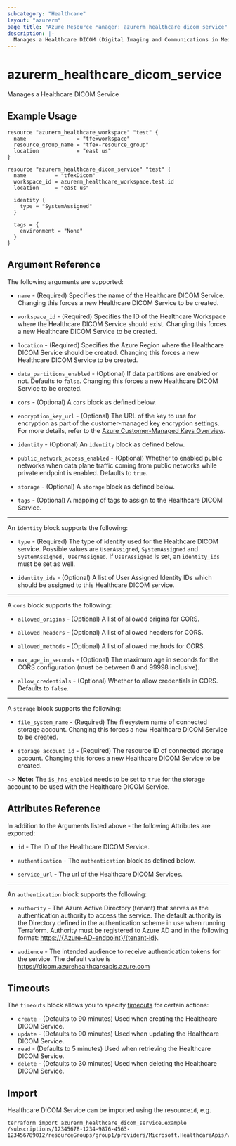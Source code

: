 ```yaml
---
subcategory: "Healthcare"
layout: "azurerm"
page_title: "Azure Resource Manager: azurerm_healthcare_dicom_service"
description: |-
  Manages a Healthcare DICOM (Digital Imaging and Communications in Medicine) Service.
---
```


# azurerm_healthcare_dicom_service

Manages a Healthcare DICOM Service

## Example Usage

```hcl
resource "azurerm_healthcare_workspace" "test" {
  name                = "tfexworkspace"
  resource_group_name = "tfex-resource_group"
  location            = "east us"
}

resource "azurerm_healthcare_dicom_service" "test" {
  name         = "tfexDicom"
  workspace_id = azurerm_healthcare_workspace.test.id
  location     = "east us"

  identity {
    type = "SystemAssigned"
  }

  tags = {
    environment = "None"
  }
}
```

## Argument Reference

The following arguments are supported:

* `name` - (Required) Specifies the name of the Healthcare DICOM Service. Changing this forces a new Healthcare DICOM Service to be created.

* `workspace_id` - (Required) Specifies the ID of the Healthcare Workspace where the Healthcare DICOM Service should exist. Changing this forces a new Healthcare DICOM Service to be created.

* `location` - (Required) Specifies the Azure Region where the Healthcare DICOM Service should be created. Changing this forces a new Healthcare DICOM Service to be created.

* `data_partitions_enabled` - (Optional) If data partitions are enabled or not. Defaults to `false`. Changing this forces a new Healthcare DICOM Service to be created.

* `cors` - (Optional) A `cors` block as defined below.

* `encryption_key_url` - (Optional) The URL of the key to use for encryption as part of the customer-managed key encryption settings. For more details, refer to the [Azure Customer-Managed Keys Overview](https://learn.microsoft.com/en-us/azure/storage/common/customer-managed-keys-overview).

* `identity` - (Optional) An `identity` block as defined below.

* `public_network_access_enabled` - (Optional) Whether to enabled public networks when data plane traffic coming from public networks while private endpoint is enabled. Defaults to `true`.

* `storage` - (Optional) A `storage` block as defined below.

* `tags` - (Optional) A mapping of tags to assign to the Healthcare DICOM Service.

---

An `identity` block supports the following:

* `type` - (Required) The type of identity used for the Healthcare DICOM service. Possible values are `UserAssigned`, `SystemAssigned` and `SystemAssigned, UserAssigned`. If `UserAssigned` is set, an `identity_ids` must be set as well.

* `identity_ids` - (Optional) A list of User Assigned Identity IDs which should be assigned to this Healthcare DICOM service.

---

A `cors` block supports the following:

* `allowed_origins` - (Optional) A list of allowed origins for CORS.

* `allowed_headers` - (Optional) A list of allowed headers for CORS.

* `allowed_methods` - (Optional) A list of allowed methods for CORS.

* `max_age_in_seconds` - (Optional) The maximum age in seconds for the CORS configuration (must be between 0 and 99998 inclusive).

* `allow_credentials` - (Optional) Whether to allow credentials in CORS. Defaults to `false`.

---

A `storage` block supports the following:

* `file_system_name` - (Required) The filesystem name of connected storage account. Changing this forces a new Healthcare DICOM Service to be created.

* `storage_account_id` - (Required) The resource ID of connected storage account. Changing this forces a new Healthcare DICOM Service to be created.

~> **Note:** The `is_hns_enabled` needs to be set to `true` for the storage account to be used with the Healthcare DICOM Service.

## Attributes Reference

In addition to the Arguments listed above - the following Attributes are exported:

* `id` - The ID of the Healthcare DICOM Service.

* `authentication` - The `authentication` block as defined below.

* `service_url` - The url of the Healthcare DICOM Services.

---
An `authentication` block supports the following:

* `authority` - The Azure Active Directory (tenant) that serves as the authentication authority to access the service. The default authority is the Directory defined in the authentication scheme in use when running Terraform.
  Authority must be registered to Azure AD and in the following format: <https://{Azure-AD-endpoint}/{tenant-id>}.

* `audience` - The intended audience to receive authentication tokens for the service. The default value is <https://dicom.azurehealthcareapis.azure.com>

## Timeouts

The `timeouts` block allows you to specify [timeouts](https://www.terraform.io/language/resources/syntax#operation-timeouts) for certain actions:

* `create` - (Defaults to 90 minutes) Used when creating the Healthcare DICOM Service.
* `update` - (Defaults to 90 minutes) Used when updating the Healthcare DICOM Service.
* `read` - (Defaults to 5 minutes) Used when retrieving the Healthcare DICOM Service.
* `delete` - (Defaults to 30 minutes) Used when deleting the Healthcare DICOM Service.

## Import

Healthcare DICOM Service can be imported using the resource`id`, e.g.

```shell
terraform import azurerm_healthcare_dicom_service.example /subscriptions/12345678-1234-9876-4563-123456789012/resourceGroups/group1/providers/Microsoft.HealthcareApis/workspaces/workspace1/dicomServices/service1
```
